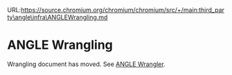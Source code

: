 URL:https://source.chromium.org/chromium/chromium/src/+/main:third_party\angle\infra\ANGLEWrangling.md
# ANGLE Wrangling

Wrangling document has moved. See [ANGLE Wrangler](https://goto.google.com/angle-wrangler).

